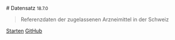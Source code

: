<div class='animation'></div>
# Datensatz <small>18.7.0</small>

> Referenzdaten der zugelassenen Arzneimittel in der Schweiz

[Starten](?id=main)
[GitHub](https://github.com/epha/domain-datensatz)
